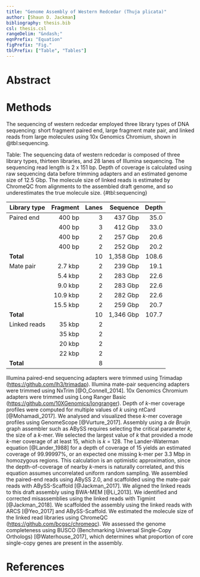 ```yaml
---
title: "Genome Assembly of Western Redcedar (Thuja plicata)"
author: [Shaun D. Jackman]
bibliography: thesis.bib
csl: thesis.csl
rangeDelim: "&ndash;"
eqnPrefix: "Equation"
figPrefix: "Fig."
tblPrefix: ["Table", "Tables"]
---
```


# Abstract

# Methods

The sequencing of western redcedar employed three library types of DNA sequencing: short fragment paired end, large fragment mate pair, and linked reads from large molecules using 10x Genomics Chromium, shown in @tbl:sequencing.

Table: The sequencing data of western redcedar is composed of three library types, thirteen libraries, and 28 lanes of Illumina sequencing. The sequencing read length is 2 x 151 bp. Depth of coverage is calculated using raw sequencing data before trimming adapters and an estimated genome size of 12.5 Gbp. The molecule size of linked reads is estimated by ChromeQC from alignments to the assembled draft genome, and so underestimates the true molecule size. {#tbl:sequencing}

| Library type | Fragment | Lanes | Sequence  | Depth |
|--------------|---------:|------:|----------:|------:|
| Paired end   |   400 bp |     3 |   437 Gbp |  35.0 |
|              |   400 bp |     3 |   412 Gbp |  33.0 | 
|              |   400 bp |     2 |   257 Gbp |  20.6 |
|              |   400 bp |     2 |   252 Gbp |  20.2 |
| **Total**    |          |    10 | 1,358 Gbp | 108.6 |
| Mate pair    |  2.7 kbp |     2 |   239 Gbp |  19.1 |
|              |  5.4 kbp |     2 |   283 Gbp |  22.6 |
|              |  9.0 kbp |     2 |   283 Gbp |  22.6 |
|              | 10.9 kbp |     2 |   282 Gbp |  22.6 |
|              | 15.5 kbp |     2 |   259 Gbp |  20.7 |
| **Total**    |          |    10 | 1,346 Gbp | 107.7 |
| Linked reads |   35 kbp |     2 |           |       |
|              |   35 kbp |     2 |           |       |       
|              |   20 kbp |     2 |           |       |
|              |   22 kbp |     2 |           |       |
| **Total**    |          |     8 |           |       |

Illumina paired-end sequencing adapters were trimmed using Trimadap (<https://github.com/lh3/trimadap>). Illumina mate-pair sequencing adapters were trimmed using NxTrim [@O_Connell_2014]. 10x Genomics Chromium adapters were trimmed using Long Ranger Basic (<https://github.com/10XGenomics/longranger>). Depth of *k*-mer coverage profiles were computed for multiple values of *k* using ntCard [@Mohamadi_2017]. We analysed and visualized these *k*-mer coverage profiles using GenomeScope [@Vurture_2017]. Assembly using a *de Bruijn* graph assembler such as ABySS requires selecting the critical parameter *k*, the size of a *k*-mer. We selected the largest value of *k* that provided a mode *k*-mer coverage of at least 15, which is *k* = 128. The Lander-Waterman equation [@Lander_1988] for a depth of coverage of 15 yields an estimated coverage of 99.99997%, or an expected one missing k-mer per 3.3 Mbp in homozygous regions. This calculation is an optimistic approximation, since the depth-of-coverage of nearby *k*-mers is naturally correlated, and this equation assumes uncorrelated uniform random sampling. We assembled the paired-end reads using ABySS 2.0, and scaffolded using the mate-pair reads with ABySS-Scaffold [@Jackman_2017]. We aligned the linked reads to this draft assembly using BWA-MEM [@Li_2013]. We identified and corrected misassemblies using the linked reads with Tigmint [@Jackman_2018]. We scaffolded the assembly using the linked reads with ARCS [@Yeo_2017] and ABySS-Scaffold. We estimated the molecule size of the linked read libraries using ChromeQC (<https://github.com/bcgsc/chromeqc>). We assessed the genome completeness using BUSCO (Benchmarking Universal Single-Copy Orthologs) [@Waterhouse_2017], which determines what proportion of core single-copy genes are present in the assembly.

# References
